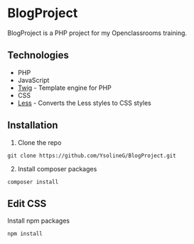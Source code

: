 # BlogProject

BlogProject is a PHP project for my Openclassrooms training.

## Technologies

- PHP
- JavaScript
- [Twig](https://twig.symftwigony.com/) - Template engine for PHP
- CSS
- [Less](https://lesscss.org/) - Converts the Less styles to CSS styles

## Installation

1. Clone the repo

`git clone https://github.com/YsolineG/BlogProject.git`

2. Install composer packages

`composer install`

## Edit CSS

Install npm packages

`npm install`